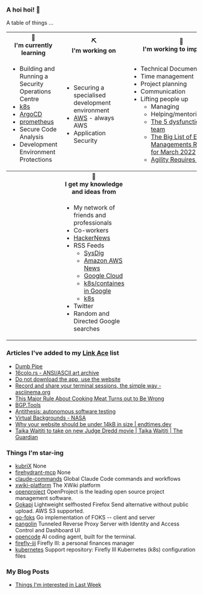 ### A hoi hoi! 👋

A table of things ...

<table>
    <tr>
        <th>🌱<br/>I'm currently learning</th>
        <th>⛏<br/> I'm working on</th>
        <th>🚧<br/>I'm working to improve on</th>
    </tr>
    <tr>
        <td>
            <ul>
                <li>Building and Running a Security Operations Centre</li>
                <li><a href="https://kubernetes.io/">k8s</a></li>
                <li><a href="https://argoproj.github.io/">ArgoCD</a></li>
                <li><a href="https://prometheus.io/">prometheus</a></li>
                <li>Secure Code Analysis</li>
                <li>Development Environment Protections</li>
            </ul>
        </td>
        <td>
            <ul>
                <li>Securing a specialised development environment</li>
                <li><a href="https://aws.amazon.com/">AWS</a> - always AWS</li>
                <li>Application Security</li>
            </ul>
        </td>
        <td>
            <ul>
                <li>Technical Documentation</li>
                <li>Time management</li>
                <li>Project planning</li>
                <li>Communication</li>
                <li>Lifting people up
                    <ul>
                      <li>Managing</li>
                      <li>Helping/mentoring/coaching</li>
                      <li><a href="https://valid.com/5-dysfunctions-of-a-team/">The 5 dysfunctions of a team</a></li>
                      <li><a href="https://practicallyleading.dev/the-big-list-of-engineering-management-resources-march-2022">The Big List of Engineering Managements Resources - for March 2022</a></li>
                      <li><a href="https://www.industriallogic.com/blog/agility-requires-balance/">Agility Requires Balance</a></li>
                    </ul>
                </li>
            </ul>
        </td>
    </tr>
    <tr>
        <th>&nbsp;</th>
        <th>🏫<br/>I get my knowledge and ideas from</th>
        <th>&nbsp;</th>
    </tr>
    <tr>
        <td>&nbsp;</td>
        <td>
            <ul>
                <li>My network of friends and professionals</li>
                <li>Co-workers</li>
                <li><a href="https://news.ycombinator.com/">HackerNews</a></li>
                <li>RSS Feeds
                    <ul>
                        <li><a href="http://fetchrss.com/rss/5b4e9e358a93f8cc058b4567960404014.xml">SysDig</a></li>
                        <li><a href="https://aws.amazon.com/new/feed/">Amazon AWS News</a></li>
                        <li><a href="https://cloudblog.withgoogle.com/rss/">Google Cloud</a></li>
                        <li><a href="https://cloudblog.withgoogle.com/products/containers-kubernetes/rss/">k8s/containes in Google</a></li>
                        <li><a href="https://kubernetes.io/feed.xml">k8s</a></li>
                    </ul>
                </li>
                <li>Twitter</li>
                <li>Random and Directed Google searches</li>
            </ul>
        </td>
        <td>&nbsp;</td>
    </tr>
</table>

### Articles I've added to my [Link Ace](https://links.pgmac.net.au/) list

* [Dumb Pipe](https://www.dumbpipe.dev/)
* [16colo.rs - ANSI/ASCII art archive](https://16colo.rs/)
* [Do not download the app, use the website](https://idiallo.com/blog/dont-download-apps)
* [Record and share your terminal sessions, the simple way - asciinema.org](https://asciinema.org/)
* [This Major Rule About Cooking Meat Turns out to Be Wrong](https://www.seriouseats.com/meat-resting-science-11776272)
* [BGP.Tools](https://bgp.tools/)
* [Antithesis: autonomous software testing](https://antithesis.com/)
* [Virtual Backgrounds - NASA](https://www.nasa.gov/stem-content/virtual-backgrounds/)
* [Why your website should be under 14kB in size | endtimes.dev](https://endtimes.dev/why-your-website-should-be-under-14kb-in-size/)
* [Taika Waititi to take on new Judge Dredd movie | Taika Waititi | The Guardian](https://www.theguardian.com/film/2025/jul/17/taika-waititi-judge-dredd-movie)

### Things I'm star-ing

* [kubriX](https://github.com/suxess-it/kubriX)
  None
* [firehydrant-mcp](https://github.com/firehydrant/firehydrant-mcp)
  None
* [claude-commands](https://github.com/badlogic/claude-commands)
  Global Claude Code commands and workflows
* [xwiki-platform](https://github.com/xwiki/xwiki-platform)
  The XWiki platform
* [openproject](https://github.com/opf/openproject)
  OpenProject is the leading open source project management software.
* [Gokapi](https://github.com/Forceu/Gokapi)
  Lightweight selfhosted Firefox Send alternative without public upload. AWS S3 supported.
* [go-foks](https://github.com/foks-proj/go-foks)
  Go implementation of FOKS -- client and server
* [pangolin](https://github.com/fosrl/pangolin)
  Tunneled Reverse Proxy Server with Identity and Access Control and Dashboard UI
* [opencode](https://github.com/sst/opencode)
  AI coding agent, built for the terminal.
* [firefly-iii](https://github.com/firefly-iii/firefly-iii)
  Firefly III: a personal finances manager
* [kubernetes](https://github.com/firefly-iii/kubernetes)
  Support repository: Firefly III Kubernetes (k8s) configuration files

### My Blog Posts

* [Things I'm interested in Last Week](https://pgmac.net.au/last-week/)
